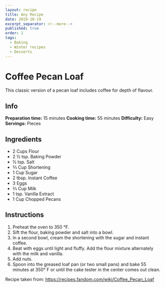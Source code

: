```yaml
---
layout: recipe
title: Any Recipe
date: 2019-10-19
excerpt_separator: <!--more-->
published: true
order: 1
tags:
  - Baking
  - Winter recipes
  - Desserts
---
```


# Coffee Pecan Loaf

This classic version of a pecan loaf includes coffee for depth of flavour.

<!--more-->

## Info

**Preparation time:** 15 minutes
**Cooking time:** 55 minutes
**Difficulty:** Easy
**Servings:** Pieces


## Ingredients

- 2 Cups Flour
- 2 ½ tsp. Baking Powder
- ½ tsp. Salt
- ⅔ Cup Shortening
- 1 Cup Sugar
- 2 tbsp. Instant Coffee
- 3 Eggs
- ⅔ Cup Milk
- 1 tsp. Vanilla Extract
- 1 Cup Chopped Pecans


## Instructions

1.	Preheat the oven to 350 °F.
2.	Sift the flour, baking powder and salt into a bowl.
3.	In a second bowl, cream the shortening with the sugar and instant coffee.
4.	Beat with eggs until light and fluffy. Add the flour mixture alternately with the milk and vanilla.
5.	Add nuts.
6.	Spoon into the greased loaf pan (or two small pans) and bake 55 minutes at 350° F or until the cake tester in the center comes out clean.


Recipe taken from: https://recipes.fandom.com/wiki/Coffee_Pecan_Loaf
